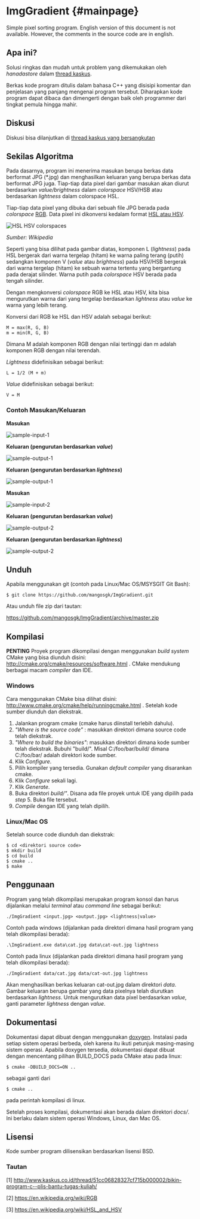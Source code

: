 ImgGradient {#mainpage}
===========

Simple pixel sorting program. English version of this document is not available. However, the comments in the source code are in english.


## Apa ini?
Solusi ringkas dan mudah untuk problem yang dikemukakan oleh *hanadastore* dalam [thread kaskus][thread].

Berkas kode program ditulis dalam bahasa C++ yang disisipi komentar dan penjelasan yang panjang mengenai program tersebut. Diharapkan kode program dapat dibaca dan dimengerti dengan baik oleh programmer dari tingkat pemula hingga mahir. 


## Diskusi
Diskusi bisa dilanjutkan di [thread kaskus yang bersangkutan][thread]


## Sekilas Algoritma
Pada dasarnya, program ini menerima masukan berupa berkas data berformat JPG (*.jpg) dan menghasilkan keluaran yang berupa berkas data berformat JPG juga.
Tiap-tiap data pixel dari gambar masukan akan diurut berdasarkan *value/brightness* dalam *colorspace* HSV/HSB atau berdasarkan *lightness* dalam colorspace HSL.

Tiap-tiap data pixel yang dibuka dari sebuah file JPG berada pada *colorspace* [RGB][RGB-Colorspace]. Data pixel ini dikonversi kedalam format [HSL atau HSV][HSL-and-HSV-Colorspaces]. 

![HSL HSV colorspaces](https://upload.wikimedia.org/wikipedia/commons/thumb/a/a0/Hsl-hsv_models.svg/400px-Hsl-hsv_models.svg.png "HSL HSV colorspace. Sumber: Wikipedia")

*Sumber: Wikipedia*


Seperti yang bisa dilihat pada gambar diatas, komponen L (*lightness*) pada HSL bergerak dari warna tergelap (hitam) ke warna paling terang (putih) sedangkan komponen V (*value* atau *brightness*) pada HSV/HSB bergerak dari warna tergelap (hitam) ke sebuah warna tertentu yang bergantung pada derajat silinder. Warna putih pada *colorspace* HSV berada pada tengah silinder.

Dengan mengkonversi *colorspace* RGB ke HSL atau HSV, kita bisa mengurutkan warna dari yang tergelap berdasarkan *lightness* atau *value* ke warna yang lebih terang.

Konversi dari RGB ke HSL dan HSV adalah sebagai berikut:

    M = max(R, G, B)
    m = min(R, G, B)

Dimana M adalah komponen RGB dengan nilai tertinggi dan m adalah komponen RGB dengan nilai terendah.
    
*Lightness* didefinisikan sebagai berikut:
   
    L = 1/2 (M + m) 

*Value* didefinisikan sebagai berikut:

    V = M

### Contoh Masukan/Keluaran

**Masukan**

![sample-input-1](http://imageshack.us/a/img833/3710/2xg.png)


**Keluaran (pengurutan berdasarkan *value*)**

![sample-output-1](http://imageshack.us/a/img32/7527/0bp4.jpg)


**Keluaran (pengurutan berdasarkan *lightness*)**

![sample-output-1](http://img819.imageshack.us/img819/9420/utvf.jpg)    


**Masukan**

![sample-input-2](http://imageshack.us/a/img208/4197/ku8e.jpg)


**Keluaran (pengurutan berdasarkan *value*)**

![sample-output-2](http://imageshack.us/a/img20/1944/kw8x.jpg)


**Keluaran (pengurutan berdasarkan *lightness*)**

![sample-output-2](http://imageshack.us/a/img51/288/qj8a.jpg)    


## Unduh

Apabila menggunakan git (contoh pada Linux/Mac OS/MSYSGIT Git Bash):

    $ git clone https://github.com/mangosgk/ImgGradient.git

Atau unduh file zip dari tautan:

https://github.com/mangosgk/ImgGradient/archive/master.zip


## Kompilasi

**PENTING**
Proyek program dikompilasi dengan menggunakan *build system* CMake yang bisa diunduh disini: http://cmake.org/cmake/resources/software.html .
CMake mendukung berbagai macam *compiler* dan IDE.

### Windows

Cara menggunakan CMake bisa dilihat disini: http://www.cmake.org/cmake/help/runningcmake.html . Setelah kode sumber diunduh dan diekstrak.

1. Jalankan program cmake (cmake harus diinstall terlebih dahulu).
2. *"Where is the source code"* : masukkan direktori dimana source code telah diekstrak.
3. *"Where to build the binaries"*: masukkan direktori dimana kode sumber telah diekstrak. Bubuhi "build/". Misal C:/foo/bar/build/ dimana C:/foo/bar/ adalah direktori kode sumber.
4. Klik *Configure*.
5. Pilih kompiler yang tersedia. Gunakan *default compiler* yang disarankan cmake.
6. Klik *Configure* sekali lagi.
7. Klik *Generate*.
8. Buka direktori *build/"*. Disana ada file proyek untuk IDE yang dipilih pada *step* 5. Buka file tersebut.
9. *Compile* dengan IDE yang telah dipilih.

### Linux/Mac OS

Setelah source code diunduh dan diekstrak:

    $ cd <direktori source code>
    $ mkdir build
    $ cd build
    $ cmake ..
    $ make


## Penggunaan
Program yang telah dikompilasi merupakan program konsol dan harus dijalankan melalui *terminal* atau *command line* sebagai berikut:

    ./ImgGradient <input.jpg> <output.jpg> <lightness|value>

Contoh pada windows (dijalankan pada direktori dimana hasil program yang telah dikompilasi berada):

    .\ImgGradient.exe data\cat.jpg data\cat-out.jpg lightness

Contoh pada linux (dijalankan pada direktori dimana hasil program yang telah dikompilasi berada):

    ./ImgGradient data/cat.jpg data/cat-out.jpg lightness

Akan menghasilkan berkas keluaran cat-out.jpg dalam direktori *data*. Gambar keluaran berupa gambar yang data pixelnya telah diurutkan berdasarkan *lightness*. Untuk mengurutkan data pixel berdasarkan *value*, ganti parameter *lightness* dengan *value*.


## Dokumentasi

Dokumentasi dapat dibuat dengan menggunakan [doxygen](http://www.stack.nl/~dimitri/doxygen/). Instalasi pada setiap sistem operasi berbeda, oleh karena itu ikuti petunjuk masing-masing sistem operasi. Apabila doxygen tersedia, dokumentasi dapat dibuat dengan mencentang pilihan BUILD_DOCS pada CMake atau pada linux:

    $ cmake -DBUILD_DOCS=ON ..

sebagai ganti dari 

    $ cmake ..

pada perintah kompilasi di linux.

Setelah proses kompilasi, dokumentasi akan berada dalam direktori *docs/*. Ini berlaku dalam sistem operasi Windows, Linux, dan Mac OS.


## Lisensi
Kode sumber program dilisensikan berdasarkan lisensi BSD.

### Tautan
[1] http://www.kaskus.co.id/thread/51cc06828327cf715b000002/bikin-program-c--plis-bantu-tugas-kuliah/

[2] https://en.wikipedia.org/wiki/RGB

[3] https://en.wikipedia.org/wiki/HSL_and_HSV


[thread]: http://www.kaskus.co.id/thread/51cc06828327cf715b000002/bikin-program-c--plis-bantu-tugas-kuliah/
[RGB-Colorspace]: https://en.wikipedia.org/wiki/RGB
[HSL-and-HSV-Colorspaces]: https://en.wikipedia.org/wiki/HSL_and_HSV
